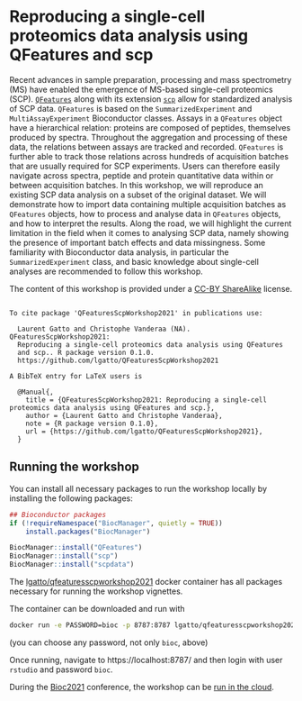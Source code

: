 # Reproducing a single-cell proteomics data analysis using QFeatures and scp

Recent advances in sample preparation, processing and mass
spectrometry (MS) have enabled the emergence of MS-based single-cell
proteomics
(SCP). [`QFeatures`](https://uclouvain-cbio.github.io/QFeatures/)
along with its extension
[`scp`](https://uclouvain-cbio.github.io/scp/) allow for standardized
analysis of SCP data. `QFeatures` is based on the
`SummarizedExperiment` and `MultiAssayExperiment` Bioconductor
classes.  Assays in a `QFeatures` object have a hierarchical relation:
proteins are composed of peptides, themselves produced by
spectra. Throughout the aggregation and processing of these data, the
relations between assays are tracked and recorded. `QFeatures` is
further able to track those relations across hundreds of acquisition
batches that are usually required for SCP experiments. Users can
therefore easily navigate across spectra, peptide and protein
quantitative data within or between acquisition batches. In this
workshop, we will reproduce an existing SCP data analysis on a subset
of the original dataset. We will demonstrate how to import data
containing multiple acquisition batches as `QFeatures` objects, how to
process and analyse data in `QFeatures` objects, and how to interpret
the results. Along the road, we will highlight the current limitation
in the field when it comes to analysing SCP data, namely showing the
presence of important batch effects and data missingness. Some
familiarity with Bioconductor data analysis, in particular the
`SummarizedExperiment` class, and basic knowledge about single-cell
analyses are recommended to follow this workshop.

The content of this workshop is provided under a [CC-BY
ShareAlike](https://creativecommons.org/licenses/by-sa/2.0/) license.


```

To cite package 'QFeaturesScpWorkshop2021' in publications use:

  Laurent Gatto and Christophe Vanderaa (NA). QFeaturesScpWorkshop2021:
  Reproducing a single-cell proteomics data analysis using QFeatures
  and scp.. R package version 0.1.0.
  https://github.com/lgatto/QFeaturesScpWorkshop2021

A BibTeX entry for LaTeX users is

  @Manual{,
    title = {QFeaturesScpWorkshop2021: Reproducing a single-cell proteomics data analysis using QFeatures and scp.},
    author = {Laurent Gatto and Christophe Vanderaa},
    note = {R package version 0.1.0},
    url = {https://github.com/lgatto/QFeaturesScpWorkshop2021},
  }
```

## Running the workshop


You can install all necessary packages to run the workshop locally by
installing the following packages:

```r
## Bioconductor packages
if (!requireNamespace("BiocManager", quietly = TRUE))
    install.packages("BiocManager")

BiocManager::install("QFeatures")
BiocManager::install("scp")
BiocManager::install("scpdata")
```

The
[lgatto/qfeaturesscpworkshop2021](https://hub.docker.com/repository/docker/lgatto/qfeaturesscpworkshop2021)
docker container has all packages necessary for running the workshop vignettes.

The container can be downloaded and run with

```sh
docker run -e PASSWORD=bioc -p 8787:8787 lgatto/qfeaturesscpworkshop2021:latest
```

(you can choose any password, not only `bioc`, above)

Once running, navigate to https://localhost:8787/ and then login with
user `rstudio` and password `bioc`.


During the [Bioc2021](https://bioc2021.bioconductor.org/) conference,
the workshop can be [run in the
cloud](http://app.orchestra.cancerdatasci.org/).
